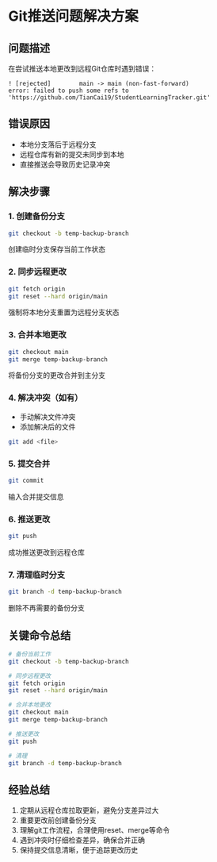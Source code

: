 # Git推送问题解决方案

## 问题描述
在尝试推送本地更改到远程Git仓库时遇到错误：
```
! [rejected]        main -> main (non-fast-forward)
error: failed to push some refs to 'https://github.com/TianCai19/StudentLearningTracker.git'
```

## 错误原因
- 本地分支落后于远程分支
- 远程仓库有新的提交未同步到本地
- 直接推送会导致历史记录冲突

## 解决步骤

### 1. 创建备份分支
```bash
git checkout -b temp-backup-branch
```
创建临时分支保存当前工作状态

### 2. 同步远程更改
```bash
git fetch origin
git reset --hard origin/main
```
强制将本地分支重置为远程分支状态

### 3. 合并本地更改
```bash
git checkout main
git merge temp-backup-branch
```
将备份分支的更改合并到主分支

### 4. 解决冲突（如有）
- 手动解决文件冲突
- 添加解决后的文件
```bash
git add <file>
```

### 5. 提交合并
```bash
git commit
```
输入合并提交信息

### 6. 推送更改
```bash
git push
```
成功推送更改到远程仓库

### 7. 清理临时分支
```bash
git branch -d temp-backup-branch
```
删除不再需要的备份分支

## 关键命令总结
```bash
# 备份当前工作
git checkout -b temp-backup-branch

# 同步远程更改
git fetch origin
git reset --hard origin/main

# 合并本地更改
git checkout main
git merge temp-backup-branch

# 推送更改
git push

# 清理
git branch -d temp-backup-branch
```

## 经验总结
1. 定期从远程仓库拉取更新，避免分支差异过大
2. 重要更改前创建备份分支
3. 理解git工作流程，合理使用reset、merge等命令
4. 遇到冲突时仔细检查差异，确保合并正确
5. 保持提交信息清晰，便于追踪更改历史
